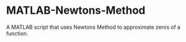 # MATLAB-Newtons-Method
A MATLAB script that uses Newtons Method to approximate zeros of a function.